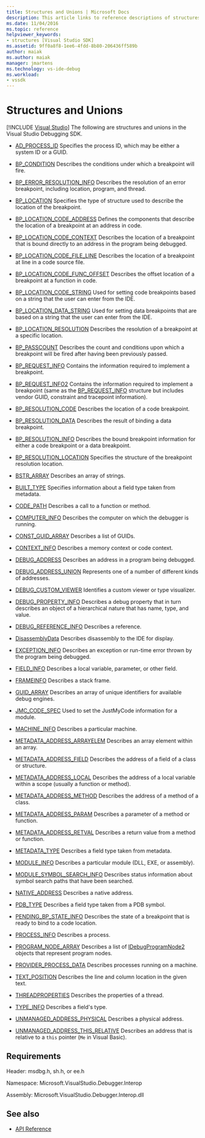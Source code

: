 ```yaml
---
title: Structures and Unions | Microsoft Docs
description: This article links to reference descriptions of structures and unions in the Visual Studio Debugging SDK.
ms.date: 11/04/2016
ms.topic: reference
helpviewer_keywords:
- structures [Visual Studio SDK]
ms.assetid: 9ff0a8f8-1ee6-4fdd-8b80-206436ff589b
author: maiak
ms.author: maiak
manager: jmartens
ms.technology: vs-ide-debug
ms.workload:
- vssdk
---
```

# Structures and Unions

 [!INCLUDE [Visual Studio](~/includes/applies-to-version/vs-windows-only.md)]
The following are structures and unions in the Visual Studio Debugging SDK.

- [AD_PROCESS_ID](../../../extensibility/debugger/reference/ad-process-id.md)
 Specifies the process ID, which may be either a system ID or a GUID.

- [BP_CONDITION](../../../extensibility/debugger/reference/bp-condition.md)
 Describes the conditions under which a breakpoint will fire.

- [BP_ERROR_RESOLUTION_INFO](../../../extensibility/debugger/reference/bp-error-resolution-info.md)
 Describes the resolution of an error breakpoint, including location, program, and thread.

- [BP_LOCATION](../../../extensibility/debugger/reference/bp-location.md)
 Specifies the type of structure used to describe the location of the breakpoint.

- [BP_LOCATION_CODE_ADDRESS](../../../extensibility/debugger/reference/bp-location-code-address.md)
 Defines the components that describe the location of a breakpoint at an address in code.

- [BP_LOCATION_CODE_CONTEXT](../../../extensibility/debugger/reference/bp-location-code-context.md)
 Describes the location of a breakpoint that is bound directly to an address in the program being debugged.

- [BP_LOCATION_CODE_FILE_LINE](../../../extensibility/debugger/reference/bp-location-code-file-line.md)
 Describes the location of a breakpoint at line in a code source file.

- [BP_LOCATION_CODE_FUNC_OFFSET](../../../extensibility/debugger/reference/bp-location-code-func-offset.md)
 Describes the offset location of a breakpoint at a function in code.

- [BP_LOCATION_CODE_STRING](../../../extensibility/debugger/reference/bp-location-code-string.md)
 Used for setting code breakpoints based on a string that the user can enter from the IDE.

- [BP_LOCATION_DATA_STRING](../../../extensibility/debugger/reference/bp-location-data-string.md)
 Used for setting data breakpoints that are based on a string that the user can enter from the IDE.

- [BP_LOCATION_RESOLUTION](../../../extensibility/debugger/reference/bp-location-resolution.md)
 Describes the resolution of a breakpoint at a specific location.

- [BP_PASSCOUNT](../../../extensibility/debugger/reference/bp-passcount.md)
 Describes the count and conditions upon which a breakpoint will be fired after having been previously passed.

- [BP_REQUEST_INFO](../../../extensibility/debugger/reference/bp-request-info.md)
 Contains the information required to implement a breakpoint.

- [BP_REQUEST_INFO2](../../../extensibility/debugger/reference/bp-request-info2.md)
 Contains the information required to implement a breakpoint (same as the [BP_REQUEST_INFO](../../../extensibility/debugger/reference/bp-request-info.md) structure but includes vendor GUID, constraint and tracepoint information).

- [BP_RESOLUTION_CODE](../../../extensibility/debugger/reference/bp-resolution-code.md)
 Describes the location of a code breakpoint.

- [BP_RESOLUTION_DATA](../../../extensibility/debugger/reference/bp-resolution-data.md)
 Describes the result of binding a data breakpoint.

- [BP_RESOLUTION_INFO](../../../extensibility/debugger/reference/bp-resolution-info.md)
 Describes the bound breakpoint information for either a code breakpoint or a data breakpoint.

- [BP_RESOLUTION_LOCATION](../../../extensibility/debugger/reference/bp-resolution-location.md)
 Specifies the structure of the breakpoint resolution location.

- [BSTR_ARRAY](../../../extensibility/debugger/reference/bstr-array.md)
 Describes an array of strings.

- [BUILT_TYPE](../../../extensibility/debugger/reference/built-type.md)
 Specifies information about a field type taken from metadata.

- [CODE_PATH](../../../extensibility/debugger/reference/code-path.md)
 Describes a call to a function or method.

- [COMPUTER_INFO](../../../extensibility/debugger/reference/computer-info.md)
 Describes the computer on which the debugger is running.

- [CONST_GUID_ARRAY](../../../extensibility/debugger/reference/const-guid-array.md)
 Describes a list of GUIDs.

- [CONTEXT_INFO](../../../extensibility/debugger/reference/context-info.md)
 Describes a memory context or code context.

- [DEBUG_ADDRESS](../../../extensibility/debugger/reference/debug-address.md)
 Describes an address in a program being debugged.

- [DEBUG_ADDRESS_UNION](../../../extensibility/debugger/reference/debug-address-union.md)
 Represents one of a number of different kinds of addresses.

- [DEBUG_CUSTOM_VIEWER](../../../extensibility/debugger/reference/debug-custom-viewer.md)
 Identifies a custom viewer or type visualizer.

- [DEBUG_PROPERTY_INFO](../../../extensibility/debugger/reference/debug-property-info.md)
 Describes a debug property that in turn describes an object of a hierarchical nature that has name, type, and value.

- [DEBUG_REFERENCE_INFO](../../../extensibility/debugger/reference/debug-reference-info.md)
 Describes a reference.

- [DisassemblyData](../../../extensibility/debugger/reference/disassemblydata.md)
 Describes disassembly to the IDE for display.

- [EXCEPTION_INFO](../../../extensibility/debugger/reference/exception-info.md)
 Describes an exception or run-time error thrown by the program being debugged.

- [FIELD_INFO](../../../extensibility/debugger/reference/field-info.md)
 Describes a local variable, parameter, or other field.

- [FRAMEINFO](../../../extensibility/debugger/reference/frameinfo.md)
 Describes a stack frame.

- [GUID_ARRAY](../../../extensibility/debugger/reference/guid-array.md)
 Describes an array of unique identifiers for available debug engines.

- [JMC_CODE_SPEC](../../../extensibility/debugger/reference/jmc-code-spec.md)
 Used to set the JustMyCode information for a module.

- [MACHINE_INFO](../../../extensibility/debugger/reference/machine-info.md)
 Describes a particular machine.

- [METADATA_ADDRESS_ARRAYELEM](../../../extensibility/debugger/reference/metadata-address-arrayelem.md)
 Describes an array element within an array.

- [METADATA_ADDRESS_FIELD](../../../extensibility/debugger/reference/metadata-address-field.md)
 Describes the address of a field of a class or structure.

- [METADATA_ADDRESS_LOCAL](../../../extensibility/debugger/reference/metadata-address-local.md)
 Describes the address of a local variable within a scope (usually a function or method).

- [METADATA_ADDRESS_METHOD](../../../extensibility/debugger/reference/metadata-address-method.md)
 Describes the address of a method of a class.

- [METADATA_ADDRESS_PARAM](../../../extensibility/debugger/reference/metadata-address-param.md)
 Describes a parameter of a method or function.

- [METADATA_ADDRESS_RETVAL](../../../extensibility/debugger/reference/metadata-address-retval.md)
 Describes a return value from a method or function.

- [METADATA_TYPE](../../../extensibility/debugger/reference/metadata-type.md)
 Describes a field type taken from metadata.

- [MODULE_INFO](../../../extensibility/debugger/reference/module-info.md)
 Describes a particular module (DLL, EXE, or assembly).

- [MODULE_SYMBOL_SEARCH_INFO](../../../extensibility/debugger/reference/module-symbol-search-info.md)
 Describes status information about symbol search paths that have been searched.

- [NATIVE_ADDRESS](../../../extensibility/debugger/reference/native-address.md)
 Describes a native address.

- [PDB_TYPE](../../../extensibility/debugger/reference/pdb-type.md)
 Describes a field type taken from a PDB symbol.

- [PENDING_BP_STATE_INFO](../../../extensibility/debugger/reference/pending-bp-state-info.md)
 Describes the state of a breakpoint that is ready to bind to a code location.

- [PROCESS_INFO](../../../extensibility/debugger/reference/process-info.md)
 Describes a process.

- [PROGRAM_NODE_ARRAY](../../../extensibility/debugger/reference/program-node-array.md)
 Describes a list of [IDebugProgramNode2](../../../extensibility/debugger/reference/idebugprogramnode2.md) objects that represent program nodes.

- [PROVIDER_PROCESS_DATA](../../../extensibility/debugger/reference/provider-process-data.md)
 Describes processes running on a machine.

- [TEXT_POSITION](../../../extensibility/debugger/reference/text-position.md)
 Describes the line and column location in the given text.

- [THREADPROPERTIES](../../../extensibility/debugger/reference/threadproperties.md)
 Describes the properties of a thread.

- [TYPE_INFO](../../../extensibility/debugger/reference/type-info.md)
 Describes a field's type.

- [UNMANAGED_ADDRESS_PHYSICAL](../../../extensibility/debugger/reference/unmanaged-address-physical.md)
 Describes a physical address.

- [UNMANAGED_ADDRESS_THIS_RELATIVE](../../../extensibility/debugger/reference/unmanaged-address-this-relative.md)
 Describes an address that is relative to a `this` pointer (`Me` in Visual Basic).

## Requirements
 Header: msdbg.h, sh.h, or ee.h

 Namespace: Microsoft.VisualStudio.Debugger.Interop

 Assembly: Microsoft.VisualStudio.Debugger.Interop.dll

## See also
- [API Reference](../../../extensibility/debugger/reference/api-reference-visual-studio-debugging.md)
